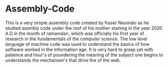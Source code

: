# Assembly-Code
This is a very simple assembly code 
created by fraser Nxumalo as he studied assmbly code under the roof of his mother starting in the year 2020 A.D in the month of ramamdan, which was officially his first year of research in the fundamentals of the computer science. The low level language of machine code was used to understand the basics of how software worked in the information age. It is very hard to grasp yet with patience and hour's of poundering the meaning of the subject one begins to understands the mechanism's that drive the of the web.
